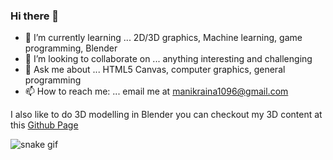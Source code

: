 ### Hi there 👋
- 🌱 I’m currently learning ... 2D/3D graphics, Machine learning, game programming, Blender
- 👯 I’m looking to collaborate on ... anything interesting and challenging
- 💬 Ask me about ... HTML5 Canvas, computer graphics, general programming 
- 📫 How to reach me: ... email me at <manikraina1096@gmail.com>

I also like to do 3D modelling in Blender you can checkout my 3D content at this [Github Page](https://hackasaur.github.io/Manik-3D-showcase/)

![snake gif](https://raw.githubusercontent.com/hackasaur/hackasaur/output/github-contribution-grid-snake.svg)


<!--
**hackasaur/hackasaur** is a ✨ _special_ ✨ repository because its `README.md` (this file) appears on your GitHub profile.

Here are some ideas to get you started:

- 🔭 I’m currently working on ...
- 🌱 I’m currently learning ...
- 👯 I’m looking to collaborate on ...
- 🤔 I’m looking for help with ...
- 💬 Ask me about ...
- 📫 How to reach me: ...
- 😄 Pronouns: ...
- ⚡ Fun fact: ...
-->
